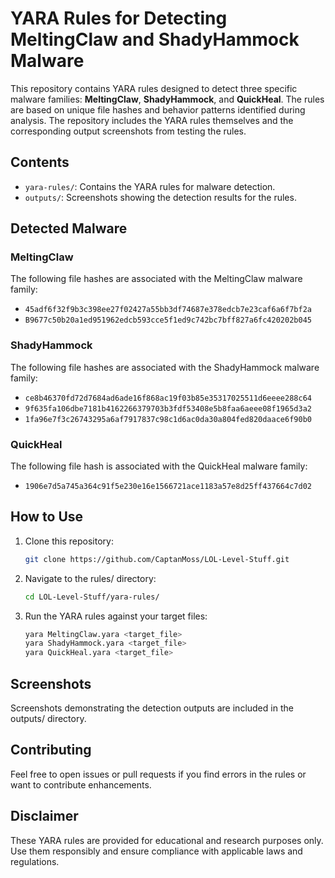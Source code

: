 # YARA Rules for Detecting MeltingClaw and ShadyHammock Malware

This repository contains YARA rules designed to detect three specific malware families: **MeltingClaw**, **ShadyHammock**, and **QuickHeal**. The rules are based on unique file hashes and behavior patterns identified during analysis. The repository includes the YARA rules themselves and the corresponding output screenshots from testing the rules.

## Contents
- `yara-rules/`: Contains the YARA rules for malware detection.
- `outputs/`: Screenshots showing the detection results for the rules.

## Detected Malware
### MeltingClaw
The following file hashes are associated with the MeltingClaw malware family:
- `45adf6f32f9b3c398ee27f02427a55bb3df74687e378edcb7e23caf6a6f7bf2a`
- `B9677c50b20a1ed951962edcb593cce5f1ed9c742bc7bff827a6fc420202b045`

### ShadyHammock
The following file hashes are associated with the ShadyHammock malware family:
- `ce8b46370fd72d7684ad6ade16f868ac19f03b85e35317025511d6eeee288c64`
- `9f635fa106dbe7181b4162266379703b3fdf53408e5b8faa6aeee08f1965d3a2`
- `1fa96e7f3c26743295a6af7917837c98c1d6ac0da30a804fed820daace6f90b0`

### QuickHeal
The following file hash is associated with the QuickHeal malware family:
- `1906e7d5a745a364c91f5e230e16e1566721ace1183a57e8d25ff437664c7d02`

## How to Use
1. Clone this repository:
   ```bash
   git clone https://github.com/CaptanMoss/LOL-Level-Stuff.git

2. Navigate to the rules/ directory:
   ```bash
   cd LOL-Level-Stuff/yara-rules/

3. Run the YARA rules against your target files:
   ```bash
   yara MeltingClaw.yara <target_file>
   yara ShadyHammock.yara <target_file>
   yara QuickHeal.yara <target_file>


## Screenshots
Screenshots demonstrating the detection outputs are included in the outputs/ directory.


## Contributing
Feel free to open issues or pull requests if you find errors in the rules or want to contribute enhancements.

## Disclaimer
These YARA rules are provided for educational and research purposes only. Use them responsibly and ensure compliance with applicable laws and regulations.